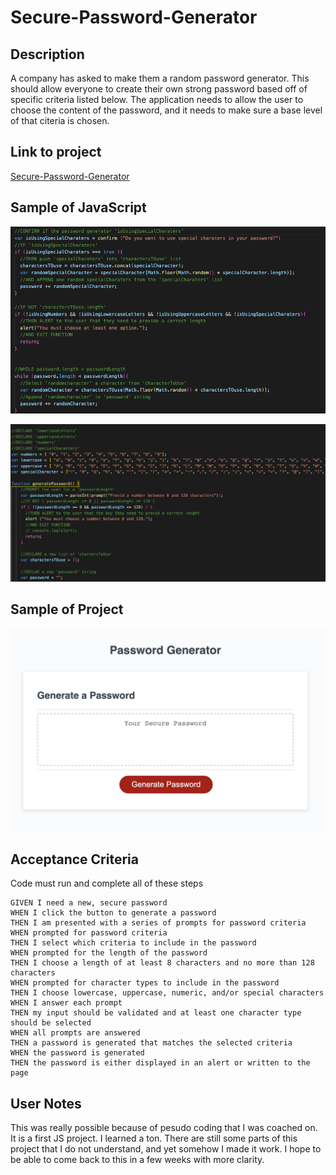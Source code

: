 # Secure-Password-Generator

## Description 
A company has asked to make them a random password generator.  This should allow everyone to create their own strong password based off of specific criteria listed below.  The application needs to allow the user to choose the content of the password, and it needs to make sure a base level of that citeria is chosen.

## Link to project 
[Secure-Password-Generator](https://lauragwendolynburch.github.io/Secure-Password-Generator/)

## Sample of JavaScript
![ Image JS ](./images/sampleJS1.png)

![ Image JS ](./images/sampleJS2.png)

## Sample of Project 
![ Image Project ](./images/passwordFinal.png)

## Acceptance Criteria
Code must run and complete all of these steps

```
GIVEN I need a new, secure password
WHEN I click the button to generate a password
THEN I am presented with a series of prompts for password criteria
WHEN prompted for password criteria
THEN I select which criteria to include in the password
WHEN prompted for the length of the password
THEN I choose a length of at least 8 characters and no more than 128 characters
WHEN prompted for character types to include in the password
THEN I choose lowercase, uppercase, numeric, and/or special characters
WHEN I answer each prompt
THEN my input should be validated and at least one character type should be selected
WHEN all prompts are answered
THEN a password is generated that matches the selected criteria
WHEN the password is generated
THEN the password is either displayed in an alert or written to the page
```

## User Notes 
This was really possible because of pesudo coding that I was coached on.  It is a first JS project.  I learned a ton. There are still some parts of this project that I do not understand, and yet somehow I made it work.  I hope to be able to come back to this in a few weeks with more clarity.  
